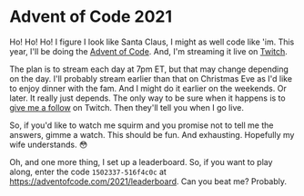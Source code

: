 # Advent of Code 2021

Ho! Ho! Ho! I figure I look like Santa Claus, I might as well code like 'im. This year, I'll be doing the [Advent of Code](https://adventofcode.com/2021). And, I'm streaming it live on [Twitch](https://twitch.tv/guyroyse).

The plan is to stream each day at 7pm ET, but that may change depending on the day. I'll probably stream earlier than that on Christmas Eve as I'd like to enjoy dinner with the fam. And I might do it earlier on the weekends. Or later. It really just depends. The only way to be sure when it happens is to [give me a follow](https://www.twitch.tv/guyroyse) on Twitch. Then they'll tell you when I go live.

So, if you'd like to watch me squirm and you promise not to tell me the answers, gimme a watch. This should be fun. And exhausting. Hopefully my wife understands. 😳

Oh, and one more thing, I set up a leaderboard. So, if you want to play along, enter the code `1502337-516f4c0c` at https://adventofcode.com/2021/leaderboard. Can you beat me? Probably.
